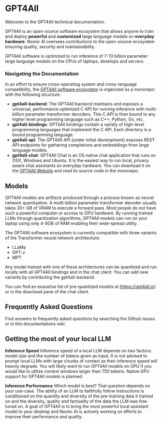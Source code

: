 # GPT4All
Welcome to the GPT4All technical documentation.

GPT4All is an open-source software ecosystem that allows anyone to train and deploy **powerful** and **customized** large language models on **everyday hardware**.
Nomic AI oversees contributions to the open-source ecosystem ensuring quality, security and maintainability.

GPT4All software is optimized to run inference of 7-13 billion parameter large language models on the CPUs of laptops, desktops and servers.

### Navigating the Documentation
In an effort to ensure cross-operating system and cross-language compatibility, the [GPT4All software ecosystem](https://github.com/nomic-ai/gpt4all)
is organized as a monorepo with the following structure:

- **gpt4all-backend**: The GPT4All backend maintains and exposes a universal, performance optimized C API for running inference with multi-billion parameter transformer decoders.
This C API is then bound to any higher level programming language such as C++, Python, Go, etc.
- **gpt4all-bindings**: GPT4All bindings contain a variety of high-level programming languages that implement the C API. Each directory is a bound programming language.
- **gpt4all-api**: The GPT4All API (under initial development) exposes REST API endpoints for gathering completions and embeddings from large language models.
- **gpt4all-chat**: GPT4All Chat is an OS native chat application that runs on OSX, Windows and Ubuntu. It is the easiest way to run local, privacy aware chat assistants on everyday hardware. You can download it on the [GPT4All Website](https://gpt4all.io) and read its source code in the monorepo.

## Models
GPT4All models are artifacts produced through a process known as neural network quantization.
A multi-billion parameter transformer decoder usually takes 30+ GB of VRAM to execute a forward pass.
Most people do not have such a powerful computer or access to GPU hardware. By running trained LLMs through quantization algorithms, 
GPT4All models can run on your laptop using only 4-8GB of RAM enabling their wide-spread utility.

The GPT4All software ecosystem is currently compatible with three variants of the Transformer neural network architecture:
- LLaMa
- GPT-J
- MPT

Any model trained with one of these architectures can be quantized and run locally with all GPT4All bindings and in the
chat client. You can add new variants by contributing the gpt4all-backend.

You can find an exaustive list of pre-quantized models at [https://gpt4all.io] or in the download pane of the chat client.

## Frequently Asked Questions
Find answers to frequently asked questions by searching the Github issues or in this documentations wiki.

## Getting the most of your local LLM

**Inference Speed**
Inference speed of a local LLM depends on two factors: model size and the number of tokens given as input. 
It is not advised to prompt local LLMs with large chunks of context as their inference speed will heavily degrade.
You will likely want to run GPT4All models on GPU if you would like to utilize context windows larger than 750 tokens. Native GPU support for GPT4All models is planned.

**Inference Performance**
Which model is best? That question depends on your use-case. The ability of an LLM to faithfully follow instructions is conditioned
on the quantity and diversity of the pre-training data it trained on and the diversity, quality and factuality of the data the LLM
was fine-tuned on. A goal of GPT4All is to bring the most powerful local assistant model to your desktop and Nomic AI is actively
working on efforts to improve their performance and quality.
